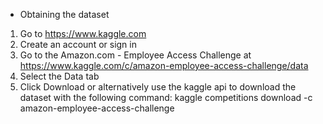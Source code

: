 - Obtaining the dataset
1. Go to https://www.kaggle.com
2. Create an account or sign in
3. Go to the Amazon.com - Employee Access Challenge at https://www.kaggle.com/c/amazon-employee-access-challenge/data
4. Select the Data tab
5. Click Download or alternatively use the kaggle api to download the dataset with the following command:
    kaggle competitions download -c amazon-employee-access-challenge